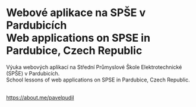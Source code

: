 # Webové aplikace na SPŠE v Pardubicích <br> Web applications on SPSE in Pardubice, Czech Republic
Výuka webových aplikací na Střední Průmyslové Škole Elektrotechnické (SPŠE) v Pardubicích.<br>
School lessons of web applications on SPSE in Pardubice, Czech Republic.<br>

<br>https://about.me/pavelpudil
